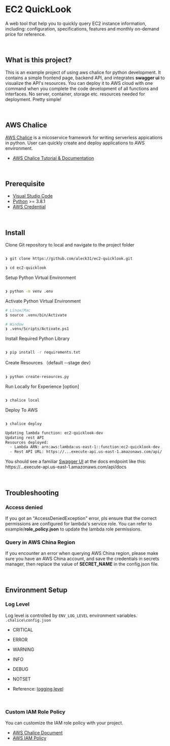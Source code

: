 # EC2 QuickLook
A web tool that help you to quickly query EC2 instance information, including: configuration, specifications, features and monthly on-demand price for reference. 

<br>

## What is this project?
This is an example project of using aws chalice for python development.  It contains a simple frontend page, backend API, and integrates **swagger ui** to visualize the API's resources. 
You can deploy it to AWS cloud with one command when you complete the code development of all functions and interfaces. No server, container, storage etc. resources needed for deployment. 
Pretty simple! 

<br>

## AWS Chalice

[AWS Chalice](https://aws.github.io/chalice/) is a micoservice framework for writing serverless appications in python. User can quickly create and deploy applications to AWS environment.

- [AWS Chalice Tutorial & Documentation](https://aws.github.io/chalice/tutorials/index.html)

<br>

## Prerequisite

- [Visual Studio Code](#)
- [Python](https://www.python.org/downloads/release/python-381/) >= 3.8.1
- [AWS Credential](https://docs.aws.amazon.com/cli/latest/userguide/cli-configure-files.html)

<br>

## Install

Clone Git repository to local and navigate to the project folder

```bash

❯ git clone https://github.com/aleck31/ec2-quicklook.git

❯ cd ec2-quicklook

```

Setup Python Virtual Environment

```bash

❯ python -m venv .env

```

Activate Python Virtual Environment

```bash
# Linux/Mac
$ source .venv/bin/Activate

# Window
❯ .venv/Scripts/Activate.ps1
```

Install Required Python Library

```bash

❯ pip install -r requirements.txt

```
Create Resources （default --stage dev）
```bash

❯ python create-resources.py

```
Run Locally for Experience [option]

```bash

❯ chalice local 

```
 
Deploy To AWS

```bash

❯ chalice deploy 

Updating lambda function: ec2-quicklook-dev
Updating rest API
Resources deployed:
  - Lambda ARN: arn:aws:lambda:us-east-1::function:ec2-quicklook-dev
  - Rest API URL: https://...execute-api.us-east-1.amazonaws.com/api/

```

You should see a familiar [Swagger UI](https://swagger.io/tools/swagger-ui/) at the docs endpoint like this:  
https://...execute-api.us-east-1.amazonaws.com/api/docs

<br>

## Troubleshooting

### Access denied
If you got an "AccessDeniedException" error, pls ensure that the correct permissions are configured for lambda's service role. You can refer to example/**role_policy.json** to update the lambda role permissions.

### Query in AWS China Region
If you encounter an error when querying AWS China region, please make sure you have an AWS China account, and save the credentials in secrets manager, then replace the value of **SECRET_NAME** in the config.json file.



<br>

## Environment Setup

### Log Level

Log level is controlled by `ENV_LOG_LEVEL` environment variables. `.chalice\config.json`

- CRITICAL
- ERROR
- WARNING
- INFO
- DEBUG
- NOTSET

- Reference: [logging level](https://docs.python.org/3/library/logging.html#levels)

<br>

### Custom IAM Role Policy

You can customize the IAM role policy with your project.

- [AWS Chalice Document](https://aws.github.io/chalice/topics/configfile#iam-policy-file)
- [AWS IAM Policy](https://docs.aws.amazon.com/IAM/latest/UserGuide/reference_policies.html)
